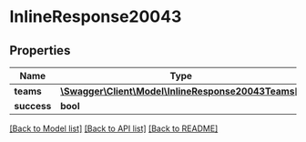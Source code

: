 # InlineResponse20043

## Properties
Name | Type | Description | Notes
------------ | ------------- | ------------- | -------------
**teams** | [**\Swagger\Client\Model\InlineResponse20043Teams[]**](InlineResponse20043Teams.md) |  | [optional] 
**success** | **bool** |  | [optional] 

[[Back to Model list]](../../README.md#documentation-for-models) [[Back to API list]](../../README.md#documentation-for-api-endpoints) [[Back to README]](../../README.md)

